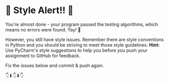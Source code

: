 # 🛑 Style Alert!! 🛑
You're almost done - your program passed the testing algorithms, which means no errors were found. Yay! 🙌

However, you still have style issues. Remember there are style conventions in Python and you should be striving to meet those style guidelines. 
**Hint:** Use PyCharm's style suggestions to help you before you push your assignment to GitHub for feedback.

Fix the issues below and commit & push again.

👇⬇👇⬇👇




